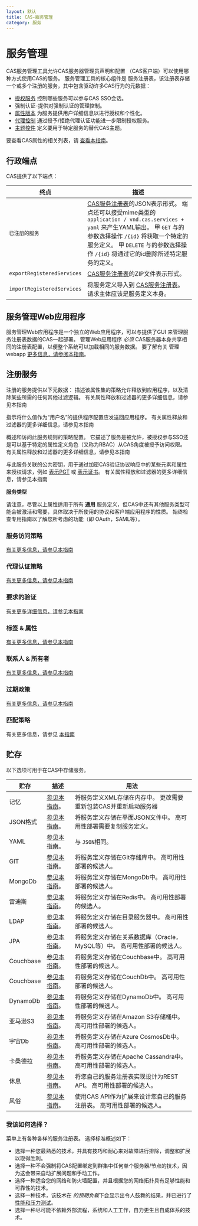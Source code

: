 ```yaml
---
layout: 默认
title: CAS-服务管理
category: 服务
---
```


# 服务管理

CAS服务管理工具允许CAS服务器管理员声明和配置 （CAS客户端）可以使用哪种方式使用CAS的服务。 服务管理工具的核心组件是 服务注册表，该注册表存储一个或多个注册的服务，其中包含驱动许多CAS行为的元数据：

* [授权服务](Configuring-Service-Access-Strategy.html) 控制哪些服务可以参与CAS SSO会话。
* 强制认证-提供对强制认证的管理控制。
* [属性版本](../integration/Attribute-Release.html) 为服务提供用户详细信息以进行授权和个性化。
* [代理控制](Configuring-Service-Proxy-Policy.html) 通过授予/拒绝代理认证功能进一步限制授权服务。
* [主题控件](../ux/User-Interface-Customization.html) 定义要用于特定服务的替代CAS主题。

要查看CAS属性的相关列表，请 [查看本指南](../configuration/Configuration-Properties.html#service-registry)。

## 行政端点

CAS提供了以下端点：

| 终点                         | 描述                                                                                                                                                                                                     |
| -------------------------- | ------------------------------------------------------------------------------------------------------------------------------------------------------------------------------------------------------ |
| `已注册的服务`                   | [CAS服务注册表](Service-Management.html)的JSON表示形式。 端点还可以接受mime类型的 `application / vnd.cas.services + yaml` 来产生YAML输出。 甲 `GET` 与的参数选择操作 `/{id}` 将获取一个特定的服务定义。 甲 `DELETE` 与的参数选择操作 `/{id}` 将通过它的id删除所述特定服务的定义。 |
| `exportRegisteredServices` | [CAS服务注册表](Service-Management.html)的ZIP文件表示形式。                                                                                                                                                         |
| `importRegisteredServices` | 将服务定义导入到 [CAS服务注册表](Service-Management.html)。 请求主体应该是服务定义本身。                                                                                                                                           |

## 服务管理Web应用程序

服务管理Web应用程序是一个独立的Web应用程序，可以与提供了GUI 来管理服务注册表数据的CAS一起部署。 管理Web应用程序 *必须* CAS服务器本身共享相同的注册表配置，以便整个系统可以加载相同的服务数据。 要了解有关 管理webapp [更多信息，请参阅本指南](Installing-ServicesMgmt-Webapp.html)。

## 注册服务

注册的服务提供以下元数据：
描述该属性集的策略允许释放到应用程序，以及清除某些所需的任何其他过滤逻辑。 有关属性释放和过滤器的更多详细信息，请参见本指南</a> </td> </tr> 

指示将什么值作为“用户名”的提供程序配置应发送回应用程序。 有关属性释放和过滤器的更多详细信息，请参见本指南</a> </td> </tr> 

概述和访问此服务规则的策略配置。 它描述了服务是被允许，被授权参与SSO还是可以基于特定的属性定义角色（又称为RBAC）从CAS角度被授予访问权限。 有关属性释放和过滤器的更多详细信息，请参见本指南</a> </td> </tr> 

与此服务关联的公共密钥，用于通过加密CAS验证协议响应中的某些元素和属性来授权请求，例如 [表示PGT](../installation/Configuring-Proxy-Authentication.html) 或 [表示证书](../integration/ClearPass.html)。 有关属性释放和过滤器的更多详细信息，请参见本指南</a> </td> </tr> 

</tbody> </table>

<div class="alert alert-info"><strong>服务类型</strong><p>请注意，尽管以上属性适用于所有 <strong>通用</strong> 服务定义，但CAS中还有其他服务类型可能会被激活和需要，具体取决于所使用的协议和客户端应用程序的性质。 始终检查专用指南以了解您所考虑的功能（即 OAuth，SAML等）。</p></div>

### 服务访问策略

[有关更多信息，请参见本指南](Configuring-Service-Access-Strategy.html)



### 代理认证策略

[有关更多信息，请参见本指南](Configuring-Service-Proxy-Policy.html)



### 要求的验证

[有关更多详细信息，请参见本指南](Configuring-Service-AuthN-Policy.html)



### 标签 & 属性

[有关更多信息，请参见本指南](Configuring-Service-Custom-Properties.html)



### 联系人 & 所有者

[有关更多信息，请参见本指南](Configuring-Service-Contacts.html)



### 过期政策

[有关更多信息，请参见本指南](Configuring-Service-Expiration-Policy.html)



### 匹配策略

有关更多信息，请参见 [本指南](Configuring-Service-Matching-Strategy.html)



## 贮存

以下选项可用于在CAS中存储服务。

| 贮存        | 描述                                          | 用法                                         |
| --------- | ------------------------------------------- | ------------------------------------------ |
| 记忆        | [参见本指南](InMemory-Service-Management.html)。  | 将服务定义XML存储在内存中。 更改需要重新包装CAS并重新启动服务器        |
| JSON格式    | [参见本指南](JSON-Service-Management.html)。      | 将服务定义存储在平面JSON文件中。 高可用性部署需要复制服务定义。         |
| YAML      | [参见本指南](YAML-Service-Management.html)。      | 与 `JSON`相同。                                |
| GIT       | [参见本指南](Git-Service-Management.html)。       | 将服务定义存储在Git存储库中。 高可用性部署的候选人。               |
| MongoDb   | [参见本指南](MongoDb-Service-Management.html)。   | 将服务定义存储在MongoDb中。 高可用性部署的候选人。              |
| 雷迪斯       | [参见本指南](Redis-Service-Management.html)。     | 将服务定义存储在Redis中。 高可用性部署的候选人。                |
| LDAP      | [参见本指南](LDAP-Service-Management.html)。      | 将服务定义存储在目录服务器中。 高可用性部署的候选人。                |
| JPA       | [参见本指南](JPA-Service-Management.html)。       | 将服务定义存储在关系数据库（Oracle，MySQL等）中。 高可用性部署的候选人。 |
| Couchbase | [参见本指南](Couchbase-Service-Management.html)。 | 将服务定义存储在Couchbase中。 高可用性部署的候选人。            |
| Couchbase | [参见本指南](CouchDb-Service-Management.html)。   | 将服务定义存储在CouchDb中。 高可用性部署的候选人。              |
| DynamoDb  | [参见本指南](DynamoDb-Service-Management.html)。  | 将服务定义存储在DynamoDb中。 高可用性部署的候选人。             |
| 亚马逊S3     | [参见本指南](AmazonS3-Service-Management.html)。  | 将服务定义存储在Amazon S3存储桶中。 高可用性部署的候选人。         |
| 宇宙Db      | [参见本指南](CosmosDb-Service-Management.html)。  | 将服务定义存储在Azure CosmosDb中。 高可用性部署的候选人。       |
| 卡桑德拉      | [参见本指南](Cassandra-Service-Management.html)。 | 将服务定义存储在Apache Cassandra中。 高可用性部署的候选人。     |
| 休息        | [参见本指南](REST-Service-Management.html)。      | 将您自己的服务注册表实现设计为REST API。 高可用性部署的候选人。       |
| 风俗        | [参见本指南](Custom-Service-Management.html)。    | 使用CAS API作为扩展来设计您自己的服务注册表。 高可用性部署的候选人。     |




### 我该如何选择？

菜单上有各种各样的服务注册表。 选择标准概述如下：

- 选择一种您最熟悉的技术，并具有技巧和耐心来对故障进行排除，调整和扩展以取得胜利。
- 选择一种不会强制将CAS配置绑定到群集中任何单个服务器/节点的技术，因为这会带来自动扩展问题和手动工作。
- 选择一种适合您的网络和防火墙配置，并且根据您的网络拓扑具有足够性能和可靠性的技术。
- 选择一种技术，该技术在 *的预期负载*下会显示出令人鼓舞的结果，并已进行了 [性能和压力测试](../high_availability/High-Availability-Performance-Testing.html)。
- 选择一种尽可能不依赖外部流程，系统和人工工作，自力更生且自成体系的技术。
